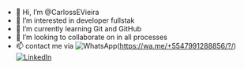 - 👋 Hi, I’m @CarlossEVieira
- 👀 I’m interested in developer fullstak
- 🌱 I’m currently learning Git and GitHub
- 💞️ I’m looking to collaborate on in all processes
- 📫 contact me via ![WhatsApp](https://img.shields.io/badge/Whatsapp-000?style=for-badge&logo=whatsapp)(https://wa.me/+5547991288856/?/) [![LinkedIn](https://img.shields.io/badge/LinkedIn-000?style=for-badge&logo=linkedin&logoColor=0E76A8)](https://www.linkedin.com/in/carlos-eduardo-559172272/)

<!---
CarlossEVieira/CarlossEVieira is a ✨ special ✨ repository because its `README.md` (this file) appears on your GitHub profile.
You can click the Preview link to take a look at your changes.
--->
